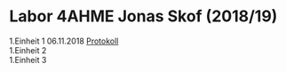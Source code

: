# Labor 4AHME Jonas Skof (2018/19)

1.Einheit 1 06.11.2018  [Protokoll]( 	protokoll_g2_skojom15_06.11.2018.md 	)   
1.Einheit 2  
1.Einheit 3  
  
